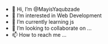 - 👋 Hi, I’m @MayisYaqubzade
- 👀 I’m interested in Web Development
- 🌱 I’m currently learning js
- 💞️ I’m looking to collaborate on ...
- 📫 How to reach me ...

<!---
MayisYaqubzade/MayisYaqubzade is a ✨ special ✨ repository because its `README.md` (this file) appears on your GitHub profile.
You can click the Preview link to take a look at your changes.
--->
